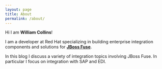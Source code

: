```yaml
---
layout: page
title: About
permalink: /about/
---
```


Hi I am **William Collins**!

I am a developer at Red Hat specializing in building enterprise integration components and solutions for [**JBoss Fuse**](https://access.redhat.com/products/red-hat-jboss-fuse).

In this blog I discuss a variety of integration topics involving JBoss Fuse. In particular I focus on integration with SAP and EDI.

